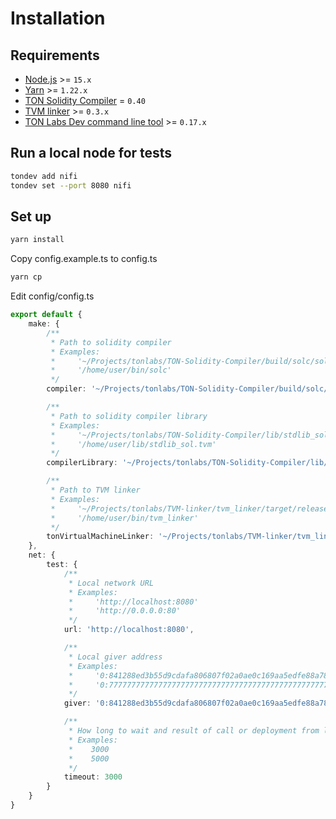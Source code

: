 # Installation
## Requirements
* [Node.js](https://nodejs.org) >= `15.x`
* [Yarn](https://classic.yarnpkg.com) >= `1.22.x`
* [TON Solidity Compiler](https://github.com/tonlabs/TON-Solidity-Compiler) = `0.40`
* [TVM linker](https://github.com/tonlabs/TVM-linker) >= `0.3.x`
* [TON Labs Dev command line tool](https://github.com/tonlabs/ton-dev-cli) >= `0.17.x`

## Run a local node for tests
```sh
tondev add nifi
tondev set --port 8080 nifi
```

## Set up
```sh
yarn install
```

Copy config.example.ts to config.ts
```sh
yarn cp
```

Edit config/config.ts
```ts
export default {
    make: {
        /**
         * Path to solidity compiler
         * Examples:
         *     '~/Projects/tonlabs/TON-Solidity-Compiler/build/solc/solc'
         *     '/home/user/bin/solc'
         */
        compiler: '~/Projects/tonlabs/TON-Solidity-Compiler/build/solc/solc',

        /**
         * Path to solidity compiler library
         * Examples:
         *     '~/Projects/tonlabs/TON-Solidity-Compiler/lib/stdlib_sol.tvm'
         *     '/home/user/lib/stdlib_sol.tvm'
         */
        compilerLibrary: '~/Projects/tonlabs/TON-Solidity-Compiler/lib/stdlib_sol.tvm',

        /**
         * Path to TVM linker
         * Examples:
         *     '~/Projects/tonlabs/TVM-linker/tvm_linker/target/release/tvm_linker'
         *     '/home/user/bin/tvm_linker'
         */
        tonVirtualMachineLinker: '~/Projects/tonlabs/TVM-linker/tvm_linker/target/release/tvm_linker'
    },
    net: {
        test: {
            /**
             * Local network URL
             * Examples:
             *     'http://localhost:8080'
             *     'http://0.0.0.0:80'
             */
            url: 'http://localhost:8080',

            /**
             * Local giver address
             * Examples:
             *     '0:841288ed3b55d9cdafa806807f02a0ae0c169aa5edfe88a789a6482429756a94'
             *     '0:7777777777777777777777777777777777777777777777777777777777777777'
             */
            giver: '0:841288ed3b55d9cdafa806807f02a0ae0c169aa5edfe88a789a6482429756a94',

            /**
             * How long to wait and result of call or deployment from local node in milliseconds
             * Examples:
             *    3000
             *    5000
             */
            timeout: 3000
        }
    }
}
```